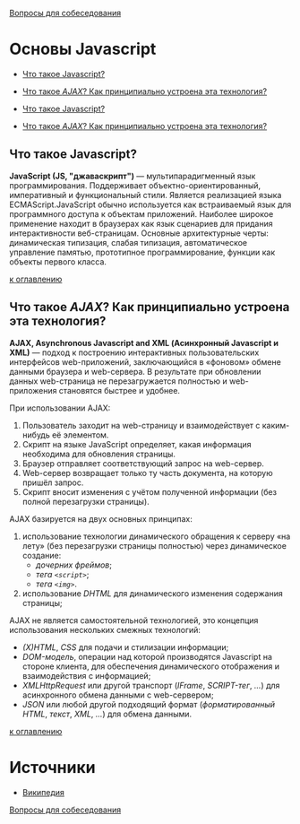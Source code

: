 [Вопросы для собеседования](README.md)

# Основы Javascript

+ [Что такое Javascript?](#что-такое-javascript)
+ [Что такое
  _AJAX_? Как принципиально устроена эта технология?](#что-такое-ajax-как-принципиально-устроена-эта-технология)

+ [Что такое Javascript?](#что-такое-javascript)
+ [Что такое
  _AJAX_? Как принципиально устроена эта технология?](#что-такое-ajax-как-принципиально-устроена-эта-технология)

## Что такое Javascript?

__JavaScript (JS, "джаваскрипт")__ — мультипарадигменный язык программирования. Поддерживает объектно-ориентированный,
императивный и функциональный стили. Является реализацией языка ECMAScript.JavaScript обычно используется как
встраиваемый язык для программного доступа к объектам приложений. Наиболее широкое применение находит в браузерах как
язык сценариев для придания интерактивности веб-страницам. Основные архитектурные черты: динамическая типизация, слабая
типизация, автоматическое управление памятью, прототипное программирование, функции как объекты первого класса.

[к оглавлению](#Основы-Javascript)

## Что такое _AJAX_? Как принципиально устроена эта технология?

__AJAX, Asynchronous Javascript and XML (Асинхронный Javascript и XML)__ — подход к построению интерактивных
пользовательских интерфейсов web-приложений, заключающийся в «фоновом» обмене данными браузера и web-сервера. В
результате при обновлении данных web-страница не перезагружается полностью и web-приложения становятся быстрее и
удобнее.

При использовании AJAX:

1. Пользователь заходит на web-страницу и взаимодействует с каким-нибудь её элементом.
2. Скрипт на языке JavaScript определяет, какая информация необходима для обновления страницы.
3. Браузер отправляет соответствующий запрос на web-сервер.
4. Web-сервер возвращает только ту часть документа, на которую пришёл запрос.
5. Скрипт вносит изменения с учётом полученной информации (без полной перезагрузки страницы).

AJAX базируется на двух основных принципах:

1. использование технологии динамического обращения к серверу «на лету» (без перезагрузки страницы полностью) через динамическое создание:
    + _дочерних фреймов_;
    + _тега `<script>`_;
    + _тега `<img>`_.
2. использование _DHTML_ для динамического изменения содержания страницы;

AJAX не является самостоятельной технологией, это концепция использования нескольких смежных технологий:

+ _(X)HTML_, _CSS_ для подачи и стилизации информации;
+ _DOM-модель_, операции над которой производятся Javascript на стороне клиента, для обеспечения динамического отображения и взаимодействия с информацией;
+ _XMLHttpRequest_ или другой транспорт (_IFrame_, _SCRIPT-тег_, _..._) для асинхронного обмена данными с web-сервером;
+ _JSON_ или любой другой подходящий формат (_форматированный HTML_, _текст_, _XML_, _..._) для обмена данными.

[к оглавлению](#Основы-Javascript)

# Источники

+ [Википедия](https://ru.wikipedia.org/wiki/JavaScript)

[Вопросы для собеседования](README.md)
